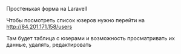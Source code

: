 Простенькая форма на Laravell

Чтобы посмотреть список юзеров нужно перейти на http://84.201.171.158/users

Там будет таблица с юзерами и возможность просматривать их данные, удалять, редактировать
